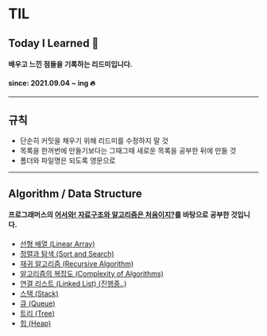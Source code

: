 # TIL
## Today I Learned 📝  
#### 배우고 느낀 점들을 기록하는 리드미입니다.
#### since: 2021.09.04 ~ ing 🔥
*** 
## 규칙
* 단순히 커밋을 채우기 위해 리드미를 수정하지 말 것
* 목록을 한꺼번에 만들기보다는 그때그때 새로운 목록을 공부한 뒤에 만들 것
* 폴더와 파일명은 되도록 영문으로
***
## Algorithm / Data Structure
#### 프로그래머스의 [어서와! 자료구조와 알고리즘은 처음이지?](https://programmers.co.kr/learn/courses/57)를 바탕으로 공부한 것입니다.
* [선형 배열 (Linear Array)](https://github.com/hyunjoontech/TIL/blob/main/Algorithm/210904.md)
* [정렬과 탐색 (Sort and Search)](https://github.com/hyunjoontech/TIL/blob/main/Algorithm/210904_2.md)
* [재귀 알고리즘 (Recursive Algorithm)](https://github.com/hyunjoontech/TIL/blob/main/Algorithm/210905.md)
* [알고리즘의 복잡도 (Complexity of Algorithms)](https://github.com/hyunjoontech/TIL/blob/main/Algorithm/210905_2.md)
* [연결 리스트 (Linked List) (진행중..)](https://github.com/hyunjoontech/TIL/blob/main/Algorithm/210906.md)
* [스택 (Stack)](https://github.com/hyunjoontech/TIL/blob/main/Algorithm/210910.md)
* [큐 (Queue)](https://github.com/devholic22/TIL/blob/main/Algorithm/210911.md)
* [트리 (Tree)](https://github.com/devholic22/TIL/blob/main/Algorithm/210912.md)
* [힙 (Heap)](https://github.com/devholic22/TIL/blob/main/Algorithm/210913.md)
